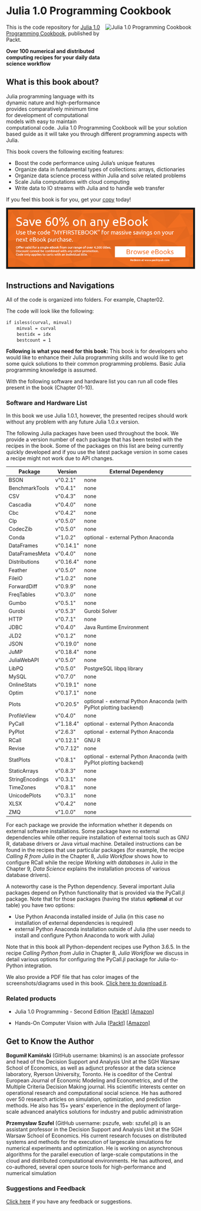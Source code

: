 # Julia 1.0 Programming Cookbook

<a href="https://www.packtpub.com/application-development/julia-10-programming-cookbook?utm_source=github&utm_medium=repository&utm_campaign=9781788998369 "><img src="https://d1ldz4te4covpm.cloudfront.net/sites/default/files/imagecache/ppv4_main_book_cover/B10009_MockupCover.png" alt="Julia 1.0 Programming Cookbook" height="256px" align="right"></a>

This is the code repository for [Julia 1.0 Programming Cookbook](https://www.packtpub.com/application-development/julia-10-programming-cookbook?utm_source=github&utm_medium=repository&utm_campaign=9781788998369 ), published by Packt.

**Over 100 numerical and distributed computing recipes for your daily data science workflow**

## What is this book about?
Julia programming language with its dynamic nature and high-performance provides comparatively minimum time for development of computational models with easy to maintain computational code. Julia 1.0 Programming Cookbook will be your solution based guide as it will take you through different programming aspects with Julia.

This book covers the following exciting features:
* Boost the code performance using Julia’s unique features 
* Organize data in fundamental types of collections: arrays, dictionaries 
* Organize data science process within Julia and solve related problems 
* Scale Julia computations with cloud computing 
* Write data to IO streams with Julia and to handle web transfer 


If you feel this book is for you, get your [copy](https://www.amazon.com/dp/1788998367) today!

<a href="https://www.packtpub.com/?utm_source=github&utm_medium=banner&utm_campaign=GitHubBanner"><img src="https://raw.githubusercontent.com/PacktPublishing/GitHub/master/GitHub.png" 
alt="https://www.packtpub.com/" border="5" /></a>

## Instructions and Navigations
All of the code is organized into folders. For example, Chapter02.

The code will look like the following:
```
if isless(curval, minval)
    minval = curval 
    bestidx = idx
    bestcount = 1
```

**Following is what you need for this book:**
This book is for developers who would like to enhance their Julia programming skills and would like to get some quick solutions to their common programming problems. Basic Julia programming knowledge is assumed.

With the following software and hardware list you can run all code files present in the book (Chapter 01-10).
### Software and Hardware List
In this book we use Julia 1.0.1, however, the presented recipes should work without any problem with any future Julia 1.0.x version.

The following Julia packages have been used throughout the book. We provide a version number of each package that has been tested with the recipes in the book. Some of the packages on this list are being currently quickly developed and if you use the latest package version in some cases a recipe might not work due to API changes.


| Package  | Version                 | External Dependency                        |
| -------- | -------- | ------------------------------------| 
| BSON | v"0.2.1"  | none |
| BenchmarkTools |v"0.4.1"  | none |
| CSV | v"0.4.3" | none |
| Cascadia |v"0.4.0"   | none |
| Cbc | v"0.4.2" | none |
| Clp |v"0.5.0" | none |
| CodecZib | v"0.5.0" | none |
| Conda | v"1.0.2" | optional - external Python Anaconda |
| DataFrames | v"0.14.1" | none |
| DataFramesMeta | v"0.4.0" | none |
| Distributions | v"0.16.4" | none |
| Feather | v"0.5.0" | none |
| FileIO | v"1.0.2" | none |
| ForwardDiff |v"0.9.9"  | none |
| FreqTables |v"0.3.0"  | none |
| Gumbo | v"0.5.1" | none |
| Gurobi | v"0.5.3" | Gurobi Solver |
| HTTP | v"0.7.1" | none |
| JDBC | v"0.4.0" | Java Runtime Environment |
| JLD2 | v"0.1.2" | none |
| JSON |v"0.19.0"  | none |
| JuMP | v"0.18.4" | none |
| JuliaWebAPI |v"0.5.0"  | none |
| LibPQ |v"0.5.0"  | PostgreSQL libpq library |
| MySQL | v"0.7.0" | none |
| OnlineStats |v"0.19.1"  | none |
| Optim | v"0.17.1" | none |
| Plots | v"0.20.5" | optional - external Python Anaconda (with PyPlot plotting backend) |
| ProfileView | v"0.4.0" | none |
| PyCall | v"1.18.4" | optional - external Python Anaconda |
| PyPlot | v"2.6.3" | optional - external Python Anaconda |
| RCall | v"0.12.1" | GNU R |
| Revise |v"0.7.12"  | none |
| StatPlots |v"0.8.1"  | optional - external Python Anaconda (with PyPlot plotting backend) |
| StaticArrays |v"0.8.3"  | none |
| StringEncodings |v"0.3.1"  | none |
| TimeZones | v"0.8.1" | none |
| UnicodePlots |v"0.3.1"  | none |
| XLSX | v"0.4.2" | none |
| ZMQ | v"1.0.0" | none |

For each package we provide the information whether it depends on external software installations. Some package have no external dependencies while other require installation of external tools such as GNU R, database drivers or Java virtual machine. Detailed instructions can be found in the recipes that use particular packages (for example, the recipe *Calling R from Julia* in the Chapter 8, *Julia Workflow* shows how to configure RCall while the recipe *Working with databases in Julia* in the Chapter 9, *Data Science* explains the installation process of various database drivers).

A noteworthy case is the Python dependency. Several important Julia packages depend on Python functionality that is provided via the PyCall.jl package. Note that for those packages (having the status **optional**  at our table) you have two options:

* Use Python Anaconda installed inside of Julia (in this case no installation of external dependencies is required)
* external Python Anaconda installation outside of Julia (the user needs to install and configure Python Anaconda to work with Julia)

Note that in this book all Python-dependent recipes use Python 3.6.5.  In the recipe *Calling Python from Julia* in Chapter 8, *Julia Workflow* we discuss in detail various options for configuring the PyCall.jl package for Julia-to-Python integration.


We also provide a PDF file that has color images of the screenshots/diagrams used in this book. [Click here to download it](https://www.packtpub.com/sites/default/files/downloads/9781788998369_ColorImages.pdf).

### Related products
* Julia 1.0 Programming - Second Edition [[Packt]](https://www.packtpub.com/application-development/julia-10-programming-second-edition?utm_source=github&utm_medium=repository&utm_campaign=9781788999090 ) [[Amazon]](https://www.amazon.com/dp/1788999096)

* Hands-On Computer Vision with Julia [[Packt]](https://www.packtpub.com/application-development/hands-computer-vision-julia?utm_source=github&utm_medium=repository&utm_campaign=9781788998796 ) [[Amazon]](https://www.amazon.com/dp/B07CSPBV11)


## Get to Know the Author
**Bogumił Kamiński**
(GitHub username: bkamins) is an associate professor and head of the
Decision Support and Analysis Unit at the SGH Warsaw School of Economics, as well as
adjunct professor at the data science laboratory, Ryerson University, Toronto. He is coeditor
of the Central European Journal of Economic Modeling and Econometrics, and of the
Multiple Criteria Decision Making journal. His scientific interests center on operational
research and computational social science. He has authored over 50 research articles on
simulation, optimization, and prediction methods. He also has 15+ years' experience in the
deployment of large-scale advanced analytics solutions for industry and public
administration

**Przemysław Szufel**
(GitHub username: pszufe, web: szufel.pl) is an assistant professor in
the Decision Support and Analysis Unit at the SGH Warsaw School of Economics. His
current research focuses on distributed systems and methods for the execution of largescale
simulations for numerical experiments and optimization. He is working on
asynchronous algorithms for the parallel execution of large-scale computations in the cloud
and distributed computational environments. He has authored, and co-authored, several
open source tools for high-performance and numerical simulation


### Suggestions and Feedback
[Click here](https://docs.google.com/forms/d/e/1FAIpQLSdy7dATC6QmEL81FIUuymZ0Wy9vH1jHkvpY57OiMeKGqib_Ow/viewform) if you have any feedback or suggestions.


